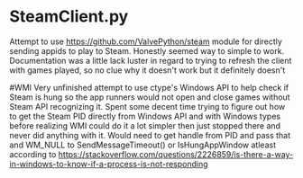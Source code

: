 # SteamClient.py
Attempt to use https://github.com/ValvePython/steam module for directly sending appids to play to Steam. Honestly seemed way to simple to work. Documentation was a little lack luster in regard to trying to refresh the client with games played, so no clue why it doesn't work but it definitely doesn't

#WMI
Very unfinished attempt to use ctype's Windows API to help check if Steam is hung so the app runners would not open and close games without Steam API recognizing it. Spent some decent time trying to figure out how to get the Steam PID directly from Windows API and with Windows types before realizing WMI could do it a lot simpler then just stopped there and never did anything with it. Would need to get handle from PID and pass that and WM_NULL to SendMessageTimeout() or IsHungAppWindow atleast according to https://stackoverflow.com/questions/2226859/is-there-a-way-in-windows-to-know-if-a-process-is-not-responding